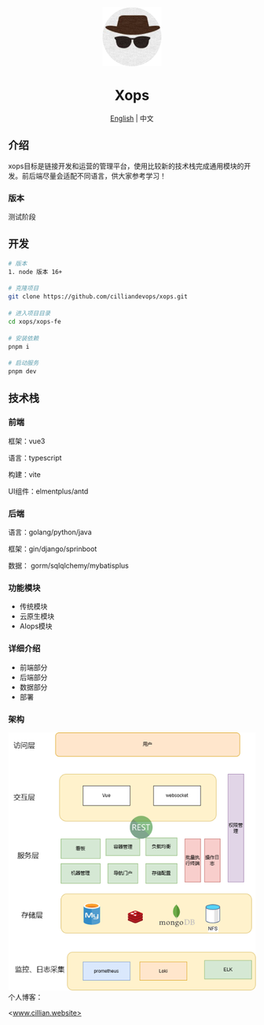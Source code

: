 <div align="center">
  <img alt="xops Logo" width="120" height="120" src="xops-fe/src/assets/xops.png">
  <h1>Xops </h1>
   <span><a href="./README.md">English</a> | 中文</span>
</div>

## 介绍

xops目标是链接开发和运营的管理平台，使用比较新的技术栈完成通用模块的开发。前后端尽量会适配不同语言，供大家参考学习！

### 版本

测试阶段

## 开发

```bash
# 版本
1. node 版本 16+

# 克隆项目
git clone https://github.com/cilliandevops/xops.git

# 进入项目目录
cd xops/xops-fe

# 安装依赖
pnpm i

# 启动服务
pnpm dev
```

## 技术栈

### 前端

框架：vue3

语言：typescript

构建：vite

UI组件：elmentplus/antd

### 后端

语言：golang/python/java

框架：gin/django/sprinboot

数据： gorm/sqlqlchemy/mybatisplus

### 功能模块

- 传统模块
- 云原生模块
- AIops模块

### 详细介绍

- 前端部分
- 后端部分
- 数据部分
- 部署


### 架构

![Alt text](%E6%9E%B6%E6%9E%84.png)
个人博客：

<www.cillian.website>
